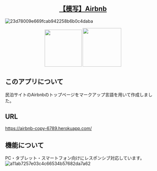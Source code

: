 <h2 align="center"><a href="https://airbnb-copy-6789.herokuapp.com/">【模写】Airbnb</a></h2>

![23d78009e669fcab942258b6b0c4daba](https://user-images.githubusercontent.com/57389471/77998725-8009a780-736c-11ea-8f92-09b0d46c538d.gif)


<p align="center">
  <img src="https://user-images.githubusercontent.com/57389471/77995441-c0662700-7366-11ea-87aa-19152a8ffb22.jpg" height="120px;" />
  <img src="https://user-images.githubusercontent.com/57389471/77995418-b8a68280-7366-11ea-9c68-15faa7874990.jpg" height="125px;" />
</p>

## このアプリについて
民泊サイトのAirbnbのトップページをマークアップ言語を用いて作成しました。

## URL
https://airbnb-copy-6789.herokuapp.com/

## 機能について
PC・タブレット・スマートフォン向けにレスポンシブ対応しています。
![a11ab7257e03c4c66534b57682da7a62](https://user-images.githubusercontent.com/57389471/77999765-2f934980-736e-11ea-882b-fba42c6532cb.gif)





